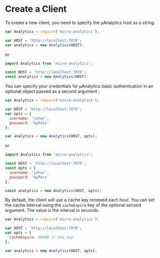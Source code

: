 # Create a Client

To create a new client, you need to specify the µAnalytics host as a _string_.

```javascript
var Analytics = require('micro-analytics');

var HOST = 'http://localhost:7070';
var analytics = new Analytics(HOST);
```

or

```javascript
import Analytics from 'micro-analytics';

const HOST = 'http://localhost:7070';
const analytics = new Analytics(HOST);
```

You can specify your credentials for µAnalytics basic authentication in an optional object passed as a second argument :

```javascript
var Analytics = require('micro-analytics');

var HOST = 'http://localhost:7070';
var opts = {
  username: 'johan',
  password: 'myPass'
};

var analytics = new Analytics(HOST, opts);
```

or

```javascript
import Analytics from 'micro-analytics';

const HOST = 'http://localhost:7070';
const opts = {
  username: 'johan',
  password: 'myPass'
};

const analytics = new Analytics(HOST, opts);
```

By default, the client will use a cache key renewed each hour. You can set the cache interval using the `cacheExpire` key of the optional second argument. The value is the interval in seconds.

```javascript
var Analytics = require('micro-analytics');

var HOST = 'http://localhost:7070';
var opts = {
  cacheExpire: 86400 // One day
};

var analytics = new Analytics(HOST, opts);
```

